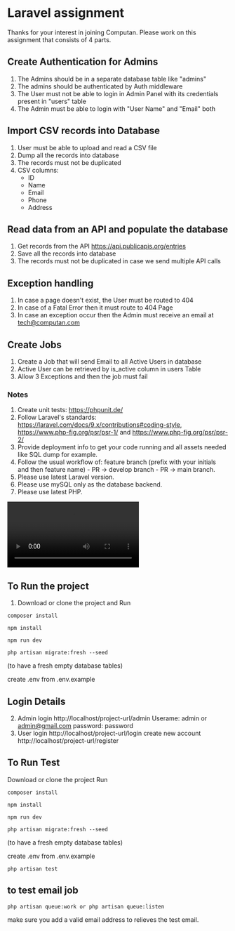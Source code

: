 # Laravel assignment

Thanks for your interest in joining Computan. Please work on this assignment that consists of 4 parts.

## Create Authentication for Admins
1. The Admins should be in a separate database table like "admins"
2. The admins should be authenticated by Auth middleware
3. The User must not be able to login in Admin Panel with its credentials present in "users" table
4. The Admin must be able to login with "User Name" and "Email" both

## Import CSV records into Database
1. User must be able to upload and read a CSV file
2. Dump all the records into database
3. The records must not be duplicated
4. CSV columns:
   - ID
   - Name
   - Email
   - Phone
   - Address

## Read data from an API and populate the database
1. Get records from the API https://api.publicapis.org/entries 
2. Save all the records into database
3. The records must not be duplicated in case we send multiple API calls

## Exception handling
1. In case a page doesn't exist, the User must be routed to 404
2. In case of a Fatal Error then it must route to 404 Page
3. In case an exception occur then the Admin must receive an email at tech@computan.com

## Create Jobs 
1. Create a Job that will send Email to all Active Users in database
2. Active User can be retrieved by is_active column in users Table
3. Allow 3 Exceptions and then the job must fail

### Notes

1. Create unit tests: https://phpunit.de/ 
2. Follow Laravel's standards: https://laravel.com/docs/9.x/contributions#coding-style, https://www.php-fig.org/psr/psr-1/ and https://www.php-fig.org/psr/psr-2/
3. Provide deployment info to get your code running and all assets needed like SQL dump for example.
4. Follow the usual workflow of: feature branch (prefix with your initials and then feature name) - PR -> develop branch - PR -> main branch.
5. Please use latest Laravel version.
6. Please use mySQL only as the database backend.
7. Please use latest PHP.

![video demonstration](ComputanTestsDemoVideo.mp4?raw=true "demonstration")

## To Run the project

1. Download or clone the project and Run 
```
composer install
```

```
npm install
```

```
npm run dev
```

```
php artisan migrate:fresh --seed
``` 
(to have a fresh empty database tables)

create .env from .env.example

## Login Details

2. Admin login
http://localhost/project-url/admin
Userame: admin or admin@gmail.com
password: password
3. User login
http://localhost/project-url/login
create new account http://localhost/project-url/register


## To Run Test
Download or clone the project
Run 
```
composer install
```
```
npm install
```
```
npm run dev
```
```
php artisan migrate:fresh --seed
``` 
(to have a fresh empty database tables)

create .env from .env.example

```
php artisan test
```


## to test email job

```
php artisan queue:work or php artisan queue:listen
```
make sure you add a valid email address to relieves the test email.
